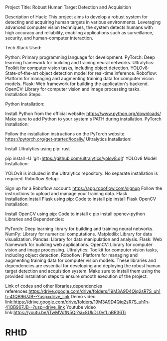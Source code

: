 Project Title: Robust Human Target Detection and Acquisition

Description of Hack:
This project aims to develop a robust system for detecting and acquiring human targets in various environments. Leveraging advanced computer vision techniques, the system detects humans with high accuracy and reliability, enabling applications such as surveillance, security, and human-computer interaction.

Tech Stack Used:

Python: Primary programming language for development.
PyTorch: Deep learning framework for building and training neural networks.
Ultralytics: Toolkit for computer vision tasks, including object detection.
YOLOv8: State-of-the-art object detection model for real-time inference.
Roboflow: Platform for managing and augmenting training data for computer vision models.
Flask: Web framework for building the application's backend.
OpenCV: Library for computer vision and image processing tasks.
Installation Steps:

Python Installation:

Install Python from the official website: https://www.python.org/downloads/
Make sure to add Python to your system's PATH during installation.
PyTorch Installation:

Follow the installation instructions on the PyTorch website: https://pytorch.org/get-started/locally/
Ultralytics Installation:

Install Ultralytics using pip:
rust

pip install -U 'git+https://github.com/ultralytics/yolov8.git'
YOLOv8 Model Installation:

YOLOv8 is included in the Ultralytics repository. No separate installation is required.
Roboflow Setup:

Sign up for a Roboflow account: https://app.roboflow.com/signup
Follow the instructions to upload and manage your training data.
Flask Installation:Install Flask using pip:
Code to install
pip install Flask
OpenCV Installation:

Install OpenCV using pip:
Code to install c
pip install opencv-python
Libraries and Dependencies:

PyTorch: Deep learning library for building and training neural networks.
NumPy: Library for numerical computations.
Matplotlib: Library for data visualization.
Pandas: Library for data manipulation and analysis.
Flask: Web framework for building web applications.
OpenCV: Library for computer vision and image processing.
Ultralytics: Toolkit for computer vision tasks, including object detection.
Roboflow: Platform for managing and augmenting training data for computer vision models.
These libraries and dependencies are essential for developing and deploying the robust human target detection and acquisition system. Make sure to install them using the provided installation steps to ensure smooth execution of the project.

Link of codes and other libraries,dependencies references:https://drive.google.com/drive/folders/19M3A9D4Qiq2sR7S_uh1h-41QB967JB--?usp=drive_link
Demo video link:https://drive.google.com/drive/folders/19M3A9D4Qiq2sR7S_uh1h-41QB967JB--?usp=drive_link
Youtube video link:https://youtu.be/jTwMVdfN5QI?si=8UkDL0vfLnBR36Tr



# RHtD

